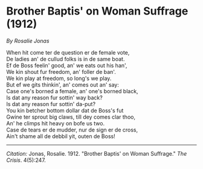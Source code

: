 <!--
title:   Brother Baptis' on Woman Suffrage
author:  Jonas, Rosalie
journal: The Crisis
year:    1912
volume:  4
issue:   5
pages:   247
-->
# Brother Baptis' on Woman Suffrage (1912)

*By Rosalie Jonas*

When hit come ter de question er de female vote,       
De ladies an' de cullud folks is in de same boat.      
Ef de Boss feelin' good, an' we eats out his han',      
We kin shout fur freedom, an' foller de ban'.      
We kin play at freedom, so long's we play.      
But ef we gits thinkin', an' comes out an' say:      
Case one's borned a female, an' one's borned black,      
Is dat any reason fur sottin' way back?      
Is dat any reason fur sottin' da-put?      
You kin betcher bottom dollar dat de Boss's fut      
Gwine ter sprout big claws, till dey comes clar thoo,      
An' he climps hit heavy on bofe us two.      
Case de tears er de mudder, nur de sign er de cross,      
Ain't shame all de debbil yit, outen de Boss!      

_________________
*Citation:* Jonas, Rosalie. 1912. "Brother Baptis' on Woman Suffrage." *The Crisis*. 4(5):247.
